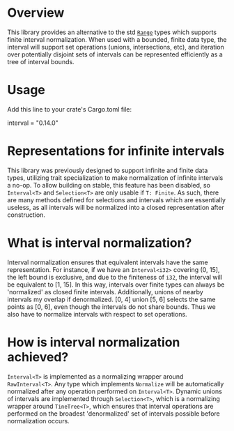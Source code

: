 Overview
========

This library provides an alternative to the std [`Range`](https://doc.rust-lang.org/stable/std/ops/struct.Range.html) types which supports finite interval normalization. When used with a bounded, finite data type, the interval will support set operations (unions, intersections, etc), and iteration over potentially disjoint sets of intervals can be represented efficiently as a tree of interval bounds.

Usage
=====

Add this line to your crate's Cargo.toml file:

interval = "0.14.0"


Representations for infinite intervals
======================================

This library was previously designed to support infinite and finite data types, utilizing trait specialization to make normalization of infinite intervals a no-op. To allow building on stable, this feature has been disabled, so `Interval<T>` and `Selection<T>` are only usable if `T: Finite`. As such, there are many methods defined for selections and intervals which are essentially useless, as all intervals will be normalized into a closed representation after construction.


What is interval normalization?
===============================

Interval normalization ensures that equivalent intervals have the same representation. For instance, if we have an `Interval<i32>` covering (0, 15], the left bound is exclusive, and due to the finiteness of `i32`, the interval will be equivalent to [1, 15]. In this way, intervals over finite types can always be 'normalized' as closed finite intervals. Additionally, unions of nearby intervals my overlap if denormalized. [0, 4] union [5, 6] selects the same points as [0, 6], even though the intervals do not share bounds. Thus we also have to normalize intervals with respect to set operations.


How is interval normalization achieved?
======================================

`Interval<T>` is implemented as a normalizing wrapper around `RawInterval<T>`. Any type which implements `Normalize` will be automatically normalized after any operation performed on `Interval<T>`. Dynamic unions of intervals are implemented through `Selection<T>`, which is a normalizing wrapper around `TineTree<T>`, which ensures that interval operations are performed on the broadest 'denormalized' set of intervals possible before normalization occurs.

